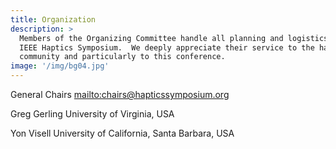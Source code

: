 ```yaml
---
title: Organization
description: >
  Members of the Organizing Committee handle all planning and logistics for the
  IEEE Haptics Symposium.  We deeply appreciate their service to the haptics
  community and particularly to this conference.
image: '/img/bg04.jpg'
---
```

General Chairs   <mailto:chairs@hapticssymposium.org>

Greg Gerling   University of Virginia, USA

Yon Visell   University of California, Santa Barbara, USA
